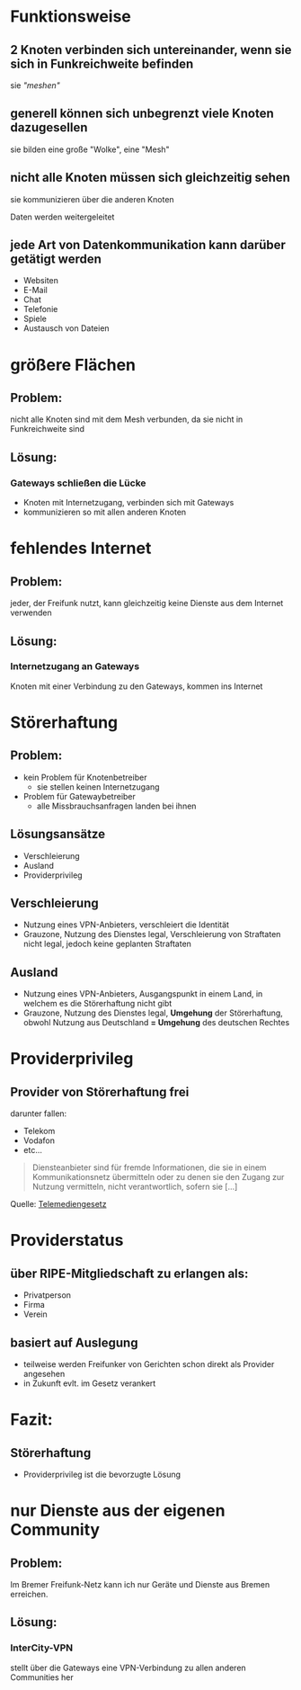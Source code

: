 # Funktionsweise


## 2 Knoten verbinden sich untereinander, wenn sie sich in Funkreichweite befinden
sie *"meshen"*


## generell k&ouml;nnen sich unbegrenzt viele Knoten dazugesellen
sie bilden eine gro&szlig;e "Wolke", eine "Mesh"


## nicht alle Knoten m&uuml;ssen sich gleichzeitig sehen
sie kommunizieren &uuml;ber die anderen Knoten

Daten werden weitergeleitet


## jede Art von Datenkommunikation kann dar&uuml;ber get&auml;tigt werden
* Websiten
* E-Mail
* Chat
* Telefonie
* Spiele
* Austausch von Dateien


# gr&ouml;&szlig;ere Fl&auml;chen
## Problem:
nicht alle Knoten sind mit dem Mesh verbunden, da sie nicht in Funkreichweite sind

## L&ouml;sung:
### Gateways schlie&szlig;en die L&uuml;cke
* Knoten mit Internetzugang, verbinden sich mit Gateways
* kommunizieren so mit allen anderen Knoten


# fehlendes Internet
## Problem:
jeder, der Freifunk nutzt, kann gleichzeitig keine Dienste aus dem Internet verwenden

## L&ouml;sung:
### Internetzugang an Gateways
Knoten mit einer Verbindung zu den Gateways, kommen ins Internet


# St&ouml;rerhaftung
## Problem:
* kein Problem f&uuml;r Knotenbetreiber
  * sie stellen keinen Internetzugang
* Problem f&uuml;r Gatewaybetreiber
  * alle Missbrauchsanfragen landen bei ihnen

## L&ouml;sungsans&auml;tze
* Verschleierung
* Ausland
* Providerprivileg


## Verschleierung
* Nutzung eines VPN-Anbieters, verschleiert die Identit&auml;t
* Grauzone, Nutzung des Dienstes legal, Verschleierung von Straftaten nicht legal, jedoch keine geplanten Straftaten

## Ausland
* Nutzung eines VPN-Anbieters, Ausgangspunkt in einem Land, in welchem es die St&ouml;rerhaftung nicht gibt
* Grauzone, Nutzung des Dienstes legal, **Umgehung** der St&ouml;rerhaftung, obwohl Nutzung aus Deutschland **= Umgehung** des deutschen Rechtes


# Providerprivileg
## Provider von St&ouml;rerhaftung frei
darunter fallen:
* Telekom
* Vodafon
* etc...

> Diensteanbieter sind f&uuml;r fremde Informationen, die sie in einem Kommunikationsnetz &uuml;bermitteln oder zu denen sie den Zugang zur Nutzung vermitteln, nicht verantwortlich, sofern sie [...]

Quelle: [Telemediengesetz](http://www.gesetze-im-internet.de/tmg/index.html)


# Providerstatus
## &uuml;ber RIPE-Mitgliedschaft zu erlangen als:
* Privatperson
* Firma
* Verein

## basiert auf Auslegung
* teilweise werden Freifunker von Gerichten schon direkt als Provider angesehen
* in Zukunft evlt. im Gesetz verankert


# Fazit:
## St&ouml;rerhaftung
* Providerprivileg ist die bevorzugte L&ouml;sung


# nur Dienste aus der eigenen Community
## Problem:
Im Bremer Freifunk-Netz kann ich nur Ger&auml;te und Dienste aus Bremen erreichen.

## L&ouml;sung:
### InterCity-VPN
stellt &uuml;ber die Gateways eine VPN-Verbindung zu allen anderen Communities her
